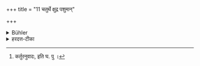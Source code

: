 +++
title = "11 चतुर्थे क्षुद्र पशुमान्"

+++

<details><summary>Bühler</summary>

11. (The sacrificer who performs it) on the fourth day becomes rich in small domestic animals.
</details>

<details><summary>हरदत्त-टीका</summary>

## सूत्रम्
चतुर्थे क्षुद्रपशुमान् ॥१०॥  
### टिप्पनी
क्षुद्राः पशवोऽजाव्यादयः तद्वान् कर्ता भवति । उत्तरत्राप्येकवचने[^४] कर्तुर्वादो द्रष्टव्यः ॥ १०॥  

[^४]: कर्तुरनुवादः, इति घ. पु ।
</details>
